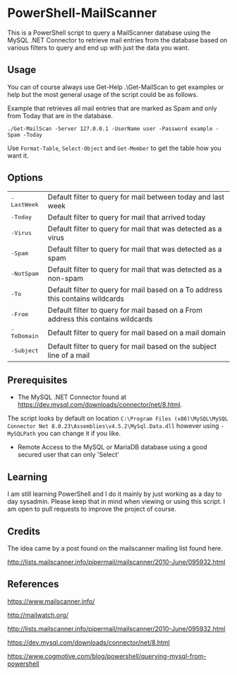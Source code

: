 # PowerShell-MailScanner
This is a PowerShell script to query a MailScanner database using the MySQL .NET Connector to retrieve mail entries from the database based on various filters to query and end up with just the data you want.

## Usage
You can of course always use Get-Help .\Get-MailScan to get examples or help but the most general usage of the script could be as follows. 

Example that retrieves all mail entries that are marked as Spam and only from Today that are in the database.

```
./Get-MailScan -Server 127.0.0.1 -UserName user -Password example -Spam -Today
```
Use `Format-Table`, `Select-Object` and `Get-Member` to get the table how you want it. 

## Options

<table>
  <tr>
    <td><tt>-LastWeek</tt></td>
	  <td>Default filter to query for mail between today and last week</td>
  </tr>
  <tr>
    <td><tt>-Today</tt></td>
	  <td>Default filter to query for mail that arrived today</td>
  </tr>
  <tr>
    <td><tt>-Virus</tt></td>
	  <td>Default filter to query for mail that was detected as a virus</td>
  </tr>
  <tr>
    <td><tt>-Spam</tt></td>
	  <td>Default filter to query for mail that was detected as a spam</td>
  </tr>
  <tr>
    <td><tt>-NotSpam</tt></td>
	  <td>Default filter to query for mail that was detected as a non-spam</td>
  </tr>
  <tr>
    <td><tt>-To</tt></td>
	  <td>Default filter to query for mail based on a To address this contains wildcards</td>
  </tr>
  <tr>
    <td><tt>-From</tt></td>
	  <td>Default filter to query for mail based on a From address this contains wildcards</td>
  </tr>
  <tr>
    <td><tt>-ToDomain</tt></td>
	  <td>Default filter to query for mail based on a mail domain</td>
  </tr>
  <tr>
    <td><tt>-Subject</tt></td>
	  <td>Default filter to query for mail based on the subject line of a mail</td>
  </tr>
</table>

## Prerequisites
* The MySQL .NET Connector found at https://dev.mysql.com/downloads/connector/net/8.html. 

The script looks by default on location `C:\Program Files (x86)\MySQL\MySQL Connector Net 8.0.23\Assemblies\v4.5.2\MySql.Data.dll` however using `-MySQLPath` you can change it if you like.

* Remote Access to the MySQL or MariaDB database using a good secured user that can only 'Select' 

## Learning
I am still learning PowerShell and I do it mainly by just working as a day to day sysadmin. Please keep that in mind when viewing or using this script. I am open to pull requests to improve the project of course. 

## Credits
The idea came by a post found on the mailscanner mailing list found here.

http://lists.mailscanner.info/pipermail/mailscanner/2010-June/095932.html

## References
https://www.mailscanner.info/

http://mailwatch.org/

http://lists.mailscanner.info/pipermail/mailscanner/2010-June/095932.html

https://dev.mysql.com/downloads/connector/net/8.html

https://www.cogmotive.com/blog/powershell/querying-mysql-from-powershell

